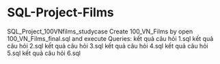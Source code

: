 # SQL-Project-Films
SQL_Project_100VNfilms_studycase 
Create 100_VN_Films by open 100_VN_Films_final.sql and execute
Queries: 
kết quả câu hỏi 1.sql
kết quả câu hỏi 2.sql
kết quả câu hỏi 3.sql
kết quả câu hỏi 4.sql
kết quả câu hỏi 5.sql
kết quả câu hỏi 6.sql
